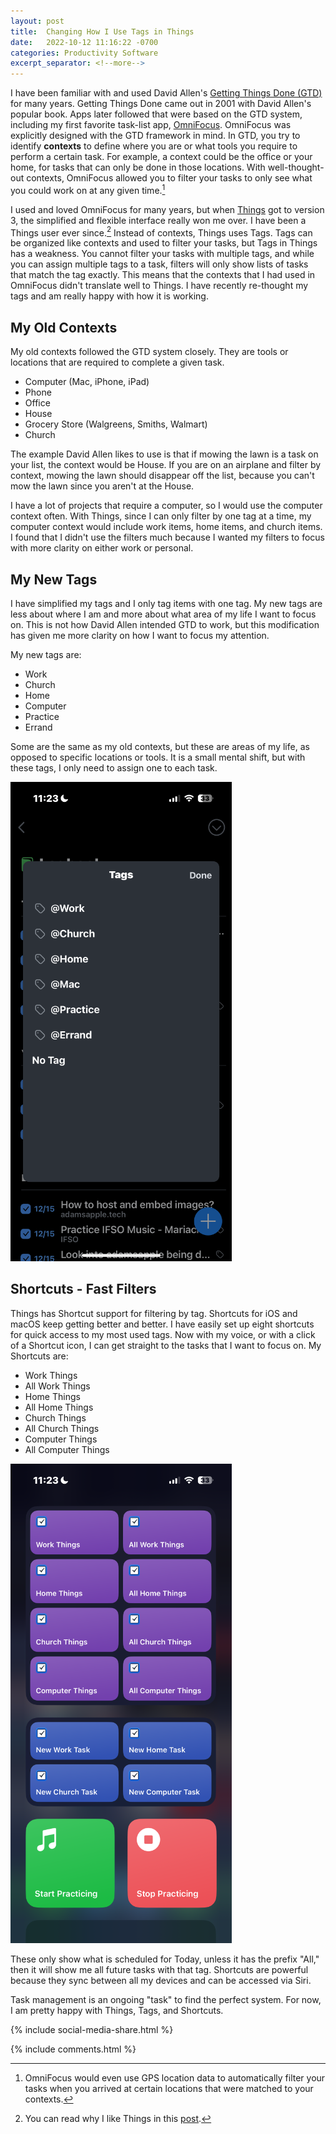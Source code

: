```yaml
---
layout: post
title:  Changing How I Use Tags in Things
date:   2022-10-12 11:16:22 -0700
categories: Productivity Software
excerpt_separator: <!--more-->
---
```


I have been familiar with and used David Allen's [Getting Things Done (GTD)](https://gettingthingsdone.com) for many years. Getting Things Done came out in 2001 with David Allen's popular book. Apps later followed that were based on the GTD system, including my first favorite task-list app, [OmniFocus](https://www.omnigroup.com/omnifocus). <!--more-->  OmniFocus was explicitly designed with the GTD framework in mind. In GTD, you try to identify **contexts** to define where you are or what tools you require to perform a certain task. For example, a context could be the office or your home, for tasks that can only be done in those locations. With well-thought-out contexts, OmniFocus allowed you to filter your tasks to only see what you could work on at any given time.[^1] 

I used and loved OmniFocus for many years, but when [Things](https://culturedcode.com/things/) got to version 3, the simplified and flexible interface really won me over. I have been a Things user ever since.[^2] Instead of contexts, Things uses Tags. Tags can be organized like contexts and used to filter your tasks, but Tags in Things has a weakness. You cannot filter your tasks with multiple tags, and while you can assign multiple tags to a task, filters will only show lists of tasks that match the tag exactly. This means that the contexts that I had used in OmniFocus didn't translate well to Things. I have recently re-thought my tags and am really happy with how it is working. 

## My Old Contexts

My old contexts followed the GTD system closely. They are tools or locations that are required to complete a given task. 

- Computer (Mac, iPhone, iPad)
- Phone
- Office
- House
- Grocery Store (Walgreens, Smiths, Walmart)
- Church

The example David Allen likes to use is that if mowing the lawn is a task on your list, the context would be House. If you are on an airplane and filter by context, mowing the lawn should disappear off the list, because you can't mow the lawn since you aren't at the House. 

I have a lot of projects that require a computer, so I would use the computer context often. With Things, since I can only filter by one tag at a time, my computer context would include work items, home items, and church items. I found that I didn't use the filters much because I wanted my filters to focus with more clarity on either work or personal. 

## My New Tags

I have simplified my tags and I only tag items with one tag. My new tags are less about where I am and more about what area of my life I want to focus on. This is not how David Allen intended GTD to work, but this modification has given me more clarity on how I want to focus my attention. 

My new tags are: 

- Work
- Church
- Home
- Computer
- Practice 
- Errand

Some are the same as my old contexts, but these are areas of my life, as opposed to specific locations or tools. It is a small mental shift, but with these tags, I only need to assign one to each task. 

![Things Tags][image-1]

## Shortcuts - Fast Filters

Things has Shortcut support for filtering by tag. Shortcuts for iOS and macOS keep getting better and better. I have easily set up eight shortcuts for quick access to my most used tags. Now with my voice, or with a click of a Shortcut icon, I can get straight to the tasks that I want to focus on. My Shortcuts are:

- Work Things
- All Work Things
- Home Things
- All Home Things
- Church Things
- All Church Things
- Computer Things
- All Computer Things

![Things Shortcuts][image-2]

These only show what is scheduled for Today, unless it has the prefix "All," then it will show me all future tasks with that tag. Shortcuts are powerful because they sync between all my devices and can be accessed via Siri. 

Task management is an ongoing "task" to find the perfect system. For now, I am pretty happy with Things, Tags, and Shortcuts. 

{% include social-media-share.html %}

[^1]: OmniFocus would even use GPS location data to automatically filter your tasks when you arrived at certain locations that were matched to your contexts.
[^2]: You can read why I like Things in this [post](/_posts/2022-04-03-favorite-to-do-things.md). 

[image-1]: /assets/things-tags.png
[image-2]: /assets/things-shortcuts-2.png



{% include comments.html %}